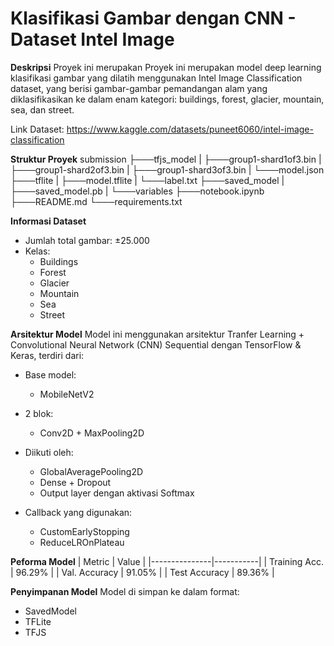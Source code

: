 # Klasifikasi Gambar dengan CNN - Dataset Intel Image

**Deskripsi**
Proyek ini merupakan Proyek ini merupakan model deep learning klasifikasi gambar yang dilatih menggunakan Intel Image Classification dataset, yang berisi gambar-gambar pemandangan alam yang diklasifikasikan ke dalam enam kategori: buildings, forest, glacier, mountain, sea, dan street.

Link Dataset: https://www.kaggle.com/datasets/puneet6060/intel-image-classification

**Struktur Proyek**
submission
├───tfjs_model
| ├───group1-shard1of3.bin
| ├───group1-shard2of3.bin
| ├───group1-shard3of3.bin
| └───model.json
├───tflite
| ├───model.tflite
| └───label.txt
├───saved_model
| ├───saved_model.pb
| └───variables
├───notebook.ipynb
├───README.md
└───requirements.txt

**Informasi Dataset**
- Jumlah total gambar: ±25.000
- Kelas:
    - Buildings
    - Forest
    - Glacier
    - Mountain
    - Sea
    - Street

**Arsitektur Model**
Model ini menggunakan arsitektur Tranfer Learning + Convolutional Neural Network (CNN) Sequential dengan TensorFlow & Keras, terdiri dari:
- Base model:
    - MobileNetV2

- 2 blok:
    - Conv2D + MaxPooling2D

- Diikuti oleh:
    - GlobalAveragePooling2D
    - Dense + Dropout
    - Output layer dengan aktivasi Softmax

- Callback yang digunakan:
    - CustomEarlyStopping
    - ReduceLROnPlateau

**Peforma Model**
| Metric        | Value     |
|---------------|-----------|
| Training Acc. | 96.29%    |
| Val. Accuracy | 91.05%    |
| Test Accuracy | 89.36%    |


**Penyimpanan Model**
Model di simpan ke dalam format:
- SavedModel
- TFLite
- TFJS